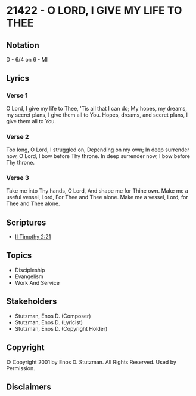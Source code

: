 # 21422 - O LORD, I GIVE MY LIFE TO THEE

## Notation

D - 6/4 on 6 - MI

## Lyrics

### Verse 1

O Lord, I give my life to Thee, 'Tis all that I can do; My hopes, my dreams, my secret plans, I give them all to You. Hopes, dreams, and secret plans, I give them all to You.

### Verse 2

Too long, O Lord, I struggled on, Depending on my own; In deep surrender now, O Lord, I bow before Thy throne. In deep surrender now, I bow before Thy throne.

### Verse 3

Take me into Thy hands, O Lord, And shape me for Thine own. Make me a useful vessel, Lord, For Thee and Thee alone. Make me a vessel, Lord, for Thee and Thee alone.


## Scriptures

- [II Timothy 2:21](https://www.biblegateway.com/passage/?search=II%20Timothy%202%3A21)

## Topics

- Discipleship
- Evangelism
- Work And Service

## Stakeholders

- Stutzman, Enos D. (Composer)
- Stutzman, Enos D. (Lyricist)
- Stutzman, Enos D. (Copyright Holder)

## Copyright

© Copyright 2001 by Enos D. Stutzman. All Rights Reserved. Used by Permission.


## Disclaimers


